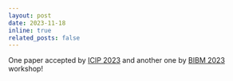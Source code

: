 ```yaml
---
layout: post
date: 2023-11-18
inline: true
related_posts: false
---
```


One paper accepted by [ICIP 2023](https://2023.ieeeicip.org/) and another one by [BIBM 2023](https://bidma.cpsc.ucalgary.ca/IEEE-BIBM-2023/) workshop!
